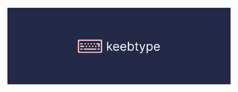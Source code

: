 [![](https://github.com/nguyricky/keebtype/blob/main/src/assets/Banner.jpg)](https://keebtype.com/)
